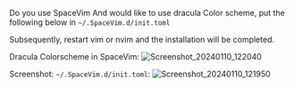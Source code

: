 Do you use SpaceVim And would like to use dracula Color scheme, put the
following below in `~/.SpaceVim.d/init.toml` 

Subsequently, restart vim or nvim and the installation will be completed.

Dracula Colorscheme in SpaceVim:
![Screenshot_20240110_122040](https://github.com/trooper86/Dracula-SpaceVim/assets/128870400/b42a835c-6824-43b8-9ffb-dd103232fde9)

Screenshot: `~/.SpaceVim.d/init.toml`:
![Screenshot_20240110_121950](https://github.com/trooper86/Dracula-SpaceVim/assets/128870400/4d8a2f36-b3de-4ba3-b7a7-a33c4a96fca5)
